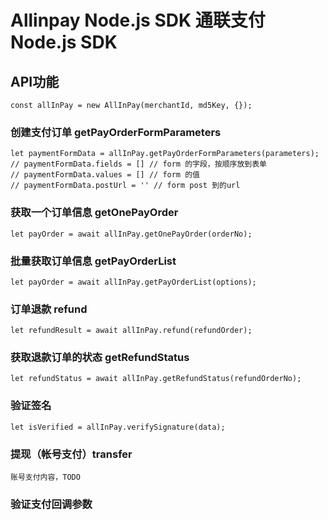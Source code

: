 # Allinpay Node.js SDK 通联支付 Node.js SDK

## API功能

```
const allInPay = new AllInPay(merchantId, md5Key, {});
```

### 创建支付订单 getPayOrderFormParameters

```
let paymentFormData = allInPay.getPayOrderFormParameters(parameters);
// paymentFormData.fields = [] // form 的字段，按顺序放到表单
// paymentFormData.values = [] // form 的值
// paymentFormData.postUrl = '' // form post 到的url
```

### 获取一个订单信息 getOnePayOrder

```
let payOrder = await allInPay.getOnePayOrder(orderNo);
```

### 批量获取订单信息 getPayOrderList

```
let payOrder = await allInPay.getPayOrderList(options);

```

### 订单退款 refund

```
let refundResult = await allInPay.refund(refundOrder);
```

### 获取退款订单的状态 getRefundStatus

```
let refundStatus = await allInPay.getRefundStatus(refundOrderNo);
```

### 验证签名

```
let isVerified = allInPay.verifySignature(data);
```


### 提现（帐号支付）transfer

```
账号支付内容，TODO
```

### 验证支付回调参数

